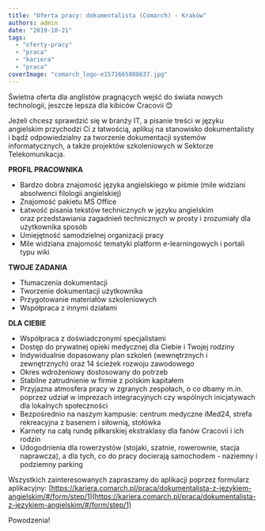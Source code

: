 ```yaml
---
title: "Oferta pracy: dokumentalista (Comarch) - Kraków"
authors: admin
date: "2019-10-21"
tags:
  - "oferty-pracy"
  - "praca"
  - "kariera"
  - "praca"
coverImage: "comarch_logo-e1571665808637.jpg"
---
```


Świetna oferta dla anglistów pragnących wejść do świata nowych technologii,
jeszcze lepsza dla kibiców Cracovii 😊

<!--truncate-->

Jeżeli chcesz sprawdzić się w branży IT, a pisanie treści w języku angielskim
przychodzi Ci z łatwością, aplikuj na stanowisko dokumentalisty i bądź
odpowiedzialny za tworzenie dokumentacji systemów informatycznych, a także
projektów szkoleniowych w Sektorze Telekomunikacja.

**PROFIL PRACOWNIKA**

- Bardzo dobra znajomość języka angielskiego w piśmie (mile widziani absolwenci
  filologii angielskiej)
- Znajomość pakietu MS Office
- Łatwość pisania tekstów technicznych w języku angielskim oraz przedstawiania
  zagadnień technicznych w prosty i zrozumiały dla użytkownika sposób
- Umiejętność samodzielnej organizacji pracy
- Mile widziana znajomość tematyki platform e-learningowych i portali typu wiki

**TWOJE ZADANIA**

- Tłumaczenia dokumentacji
- Tworzenie dokumentacji użytkownika
- Przygotowanie materiałów szkoleniowych
- Współpraca z innymi działami

**DLA CIEBIE**

- Współpraca z doświadczonymi specjalistami
- Dostęp do prywatnej opieki medycznej dla Ciebie i Twojej rodziny
- Indywidualnie dopasowany plan szkoleń (wewnętrznych i zewnętrznych) oraz 14
  ścieżek rozwoju zawodowego
- Okres wdrożeniowy dostosowany do potrzeb
- Stabilne zatrudnienie w firmie z polskim kapitałem
- Przyjazna atmosfera pracy w zgranych zespołach, o co dbamy m.in. poprzez
  udział w imprezach integracyjnych czy wspólnych inicjatywach dla lokalnych
  społeczności
- Bezpośrednio na naszym kampusie: centrum medyczne iMed24, strefa rekreacyjna z
  basenem i siłownią, stołówka
- Karnety na całą rundę piłkarskiej ekstraklasy dla fanów Cracovii i ich rodzin
- Udogodnienia dla rowerzystów (stojaki, szatnie, rowerownie, stacja naprawcza),
  a dla tych, co do pracy docierają samochodem - naziemny i podziemny parking

Wszystkich zainteresowanych zapraszamy do aplikacji poprzez formularz
aplikacyjny:
[https://kariera.comarch.pl/praca/dokumentalista-z-jezykiem-angielskim/#/form/step/1](https://kariera.comarch.pl/praca/dokumentalista-z-jezykiem-angielskim/#/form/step/1)

Powodzenia!
